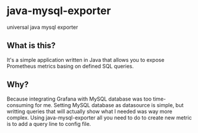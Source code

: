 # java-mysql-exporter
universal java mysql exporter

## What is this?
It's a simple application written in Java that allows you to expose Prometheus metrics basing on defined SQL queries. 

## Why?
Because integrating Grafana with MySQL database was too time-consuming for me. Setting MySQL database as datasource is simple, but writting queries that will actually show what I needed was way more complex. Using java-mysql-exporter all you need to do to create new metric is to add a query line to config file. 
